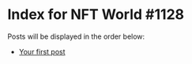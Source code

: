 # Index for NFT World #1128
Posts will be displayed in the order below:

- [Your first post](./001-first.md)

